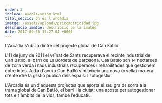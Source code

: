 ```yaml
---
order: 3
include: escola/onsom.html
titol_seccio: On és l'Arcàdia
imatge: /assets/uploads/psicomotricidad.jpg
descripcio_imatge: descripció de la imatge
date: 2017-09-26 17:27:04 +0000
---
```

L'Arcàdia s'ubica dintre del projecte global de Can Batlló.

L'11 de juny de 2011 el veïnat de Sants recuperava el recinte industrial de Can Batlló, al
barri de La Bordeta de Barcelona. Can Batlló són 14 hectàrees de zona verda i naus industrials recuperades i rehabilitades que gestionem entre totes. A dia d'avui a Can Batlló s'hi teixeix una nova (o vella) manera d'entendre la gestió pública dels espais: l'autogestió.

L'Arcàdia és un d'aquests projectes que aporta el seu gra de sorra a la trama global de Can Batlló, el barri i la ciutat; una aposta per autogestionar tots els àmbits de la vida, també l'educatiu.
